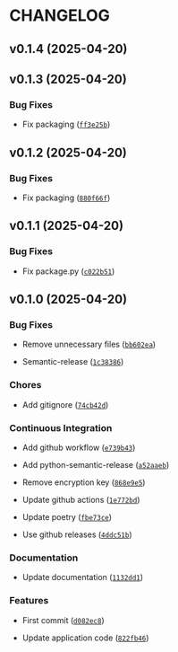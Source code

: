 # CHANGELOG


## v0.1.4 (2025-04-20)


## v0.1.3 (2025-04-20)

### Bug Fixes

- Fix packaging
  ([`ff3e25b`](https://github.com/zaksaiplayground/auto_muter/commit/ff3e25bba01bae77ca6a235b353b5f65cdee996a))


## v0.1.2 (2025-04-20)

### Bug Fixes

- Fix packaging
  ([`880f66f`](https://github.com/zaksaiplayground/auto_muter/commit/880f66f0b7a36211c6e42fe078068536ba71599c))


## v0.1.1 (2025-04-20)

### Bug Fixes

- Fix package.py
  ([`c022b51`](https://github.com/zaksaiplayground/auto_muter/commit/c022b51116d378ffa0d26c189a978599e75b4f92))


## v0.1.0 (2025-04-20)

### Bug Fixes

- Remove unnecessary files
  ([`bb602ea`](https://github.com/zaksaiplayground/auto_muter/commit/bb602eabcd289646fb58b7dc424a29892f86ecff))

- Semantic-release
  ([`1c38386`](https://github.com/zaksaiplayground/auto_muter/commit/1c3838699826d544bfe0786594eb259ef56ac30d))

### Chores

- Add gitignore
  ([`74cb42d`](https://github.com/zaksaiplayground/auto_muter/commit/74cb42de7797deb47c53d7624f4654a446f87b14))

### Continuous Integration

- Add github workflow
  ([`e739b43`](https://github.com/zaksaiplayground/auto_muter/commit/e739b4370eede3b97ca874f63397efcd1ce793e0))

- Add python-semantic-release
  ([`a52aaeb`](https://github.com/zaksaiplayground/auto_muter/commit/a52aaeb8fbc2f1cd9a82c69732c7ae7dc1a779dc))

- Remove encryption key
  ([`868e9e5`](https://github.com/zaksaiplayground/auto_muter/commit/868e9e5dd4137400a022c897c18a0fd2e4b421bd))

- Update github actions
  ([`1e772bd`](https://github.com/zaksaiplayground/auto_muter/commit/1e772bdcb2ea1bd394f6d28179d2050c309fdc43))

- Update poetry
  ([`fbe73ce`](https://github.com/zaksaiplayground/auto_muter/commit/fbe73ce388d960d7a2882b7ebc6ccd116e1e51e1))

- Use github releases
  ([`4ddc51b`](https://github.com/zaksaiplayground/auto_muter/commit/4ddc51b8a2b76e2d12e1523047c4f6a4b03190a4))

### Documentation

- Update documentation
  ([`1132dd1`](https://github.com/zaksaiplayground/auto_muter/commit/1132dd12b8108fcc6ca85b27e0005dab999a5292))

### Features

- First commit
  ([`d082ec8`](https://github.com/zaksaiplayground/auto_muter/commit/d082ec80340e2fe8b373fd503aade054d3462b87))

- Update application code
  ([`822fb46`](https://github.com/zaksaiplayground/auto_muter/commit/822fb46b991b0a112d3c687d2f50967f4f4d65d1))
